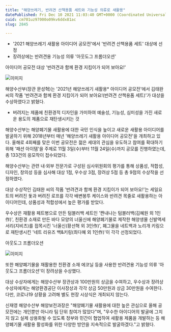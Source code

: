 ```yaml
---
title: "해양쓰레기, 반려견 산책용품 세트와 기능성 의류로 새활용"
datePublished: Fri Dec 10 2021 11:03:40 GMT+0000 (Coordinated Universal Time)
cuid: cm701uz97000o09kv6ddx81ac
slug: 2845

---
```



- '2021 해양쓰레기 새활용 아이디어 공모전'에서 '반려견 산책용품 세트' 대상에 선정
- 장려상에는 반려견용 기능성 의류 '아웃도그 프롬더오션'

아이디어 공모전 대상 '반려견과 함께 환경 지킴이가 되어 보아요!'

![이미지](https://cdn.hashnode.com/res/hashnode/image/upload/v1739252207475/469e60d2-8b58-43f9-9430-47bf8a90c3b7.png)

해양수산부(장관 문성혁)는 '2021년 해양쓰레기 새활용* 아이디어 공모전'에서 김태완 씨의 작품 '반려견과 함께 환경 지킴이가 되어 보아요!(반려견 산책용품 세트)'가 대상을 수상하였다고 밝혔다.

* 버려지는 제품에 친환경적 디자인을 가미하여 예술성, 기능성, 심미성을 가진 새로운 용도의 제품으로 재탄생시키는 것

해양수산부는 해양폐기물 새활용에 대한 국민 인식을 높이고 새로운 새활용 아이디어를 발굴하기 위해 2018년부터 매년 '해양쓰레기 새활용 아이디어 공모전'을 개최하고 있다. 올해로 4회째를 맞은 이번 공모전은 젊은 세대의 관심을 유도하고 참여를 확대하기 위해 '패션 아이템'을 주제로 11월 3일(수)부터 11월 24일(수)까지 공모를 진행하였는데, 총 133건의 응모작이 접수되었다.

해양수산부는 관련 내‧외부 전문가로 구성된 심사위원회의 평가를 통해 상품성, 적합성, 디자인, 창의성 등을 심사해 대상 1점, 우수상 3점, 장려상 5점 등 총 9점의 수상작을 선정하였다.

대상 수상작인 김태완 씨의 작품 '반려견과 함께 환경 지킴이가 되어 보아요!'는 세일요트의 버려진 돛과 버려진 로프를 각각 배변봉투 케이스와 반려견 목줄로 새활용하는 아이디어인데, 상품성과 적합성에서 높은 평가를 받았다.

우수상은 재활용 페트병으로 만든 텀블러백 세트인 '짠내나는 텀블러백(김혜원 외 1인作)', 친환경 소재로 만든 바다 모양의 너울신에 해양폐기물로 제작한 해양생물 신발액세서리(지비츠)를 접목시킨 '너울신(황선혁 외 3인作)', 폐그물을 네트백과 노리개 키링으로 재탄생시킨 '네트 리유즈 백&키링(최다혜 외 1인作)'이 각각 선정되었다.

아웃도그 프롬더오션

![이미지](https://cdn.hashnode.com/res/hashnode/image/upload/v1739252209701/cc2ac675-5fde-4058-a2ed-450cabe03fa9.png)

또한 해양폐기물을 재활용한 친환경 소재 에코닐 등을 사용한 반려견용 기능성 의류 '아웃도그 프롬더오션'이 장려상을 수상했다.

대상 수상자에게는 해양수산부 장관상과 100만원의 상금을 수여하고, 우수상과 장려상 수상자에게는 해양환경공단 이사장상과 각각 상금 50만원과 상금 30만원을 수여한다. 다만, 코로나19 상황을 고려해 별도 현장 시상식은 개최되지 않는다.

신재영 해양수산부 해양보전과장은 "해양폐기물 새활용에 대한 높은 관심으로 올해 공모전에는 개인뿐만 아니라 팀 단위 참여가 많았다"며, "우수한 아이디어의 발굴에 그치지 않고 실제 상용화될 수 있도록 정부와 민간이 협업하여 새활용 제품을 개발하는 등 해양폐기물 새활용 활성화를 위한 다양한 방안을 지속적으로 발굴하겠다."고 밝혔다.